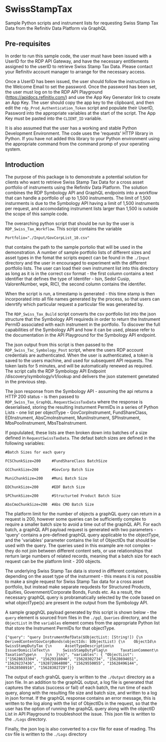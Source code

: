 # SwissStampTax
Sample Python scripts and instrument lists for requesting Swiss Stamp Tax Data from the Refinitiv Data Platform via GraphQL

## **Pre-requisites**
In order to run this sample code, the user must have been issued with a UserID for the RDP API Gateway, and have the necessary entitlements assigned to the userID to retrieve Swiss Stamp Tax Data. Please contact your Refinitiv account manager to arrange for the necessary access.

Once a UserID has been issued, the user should follow the instructions in the Welcome Email to set the password. Once the password has been set, the user must log on to the RDP API Playground (https://apidocs.refinitiv.com/) and use the App Key Generator link to create an App Key. The user should copy the app key to the clipboard, and then edit the `rdp_Prod_Authentication_Token` script and populate their UserID, Password into the appropriate variables at the start of the script. The App Key must be pasted into the `CLIENT_ID` variable.

It is also assumed that the user has a working and stable Python Development Environment. The code uses the 'requests' HTTP library in Python. If you have not added this library to your Python environment using the appropriate command from the command promp of your operating system. 

## **Introduction**
The purpose of this package is to demonstrate a potential solution for clients who want to retrieve Swiss Stamp Tax Data for a cross asset portfolio of instruments using the Refinitiv Data Platform. The solution combines the RDP Symbology API and GraphQL endpoints into a workflow that can handle a portfolio of up to 1,500 instruments. The limit of 1,500 insturments is due to the Symbology API having a limit of 1,500 instruments per request, and accomodating instrument lists larger than 1,500 is outside the scope of this sample code.

The overarching python script that should be run by the user is `RDP_Swiss_Tax_Workflow`. This script contains the variable

`Portfolio="./Input/GovCorpList_10.csv"`

that contains the path to the sample portolio that will be used in the demonstration. A number of sample portfolio lists of different sizes and asset types in the fomat the scripts expect can be found in the `./Input` directory and the user in encouraged to experiment with the different portfolio lists. The user can load their own instrument list into this directory as long as it is in the correct csv format - the first column contains a text identifier that defines the type of Identifer - Isin, Sedol Cusip, ValorenNumber, wpk, RIC), the second column contains the identifer.

When the script is run, a timestamp is generated - this time stamp is then incorporated into all file names generated by the process, so that users can idenrtify which particular request a particular file was generated by.

The `RDP_Swiss_Tax_Build` script converts the csv portfolio list into the json structure that the Symbology API requireds in order to return the Instrument PermID associated with each instrument in the portfolio. To discover the full capabilities of the Symbology API and how it can be used, please refer to the documentation in the API Playground for the Symbology API endpoint.

The json output from this script is then passed to the `RDP_Swiss_Tac_Symbology_Post` script, where the users RDP account credentials are authenticated. When the user is authenticated, a token is saved to the users machine, and used for subsequent API requests. The token lasts for 5 minutes, and will be automatically renewed as required. The script calls the RDP Symbology API Endpoint /discovery/symbology/v1/lookup and delivers the json statement genetated in the previous step. 

The json response from the Symbology API - assuming the api returns a HTTP 200 status - is then passed to `RDP_Swiss_Tax_GraphQL.RequestSwissTaxData` where the response is deserialised, storing the resulting Insturment PermIDs in a series of Python Lists - one list per objectType - GovCorpInstrument, FundShareClass, EDInstrument, AbsCmoInstrument, MuniInstrument, SPInstrument, MbsPoolInstrument, MbsTbaInstrument.

If popululated, these lists are then broken down into batches of a size defined in `RequestSwissTaxData`. The defaut batch sizes are defined in the following variables:

`#Batch Sizes for each query`

`FCSChunkSize=200     #FundShareClass BatchSize`

`GCChunkSize=200      #GovCorp Batch Size`

`MuniChunkSize=200    #Muni Batch Size`

`EDChunkSize=200      #EDF Batch Size`

`SPChunkSize=200      #Structurted Product Batch Size`

`AbsCmoChunkSize=200  #Abs CMO Batch Size`

The platform limit for the number of objects a graphQL query can return in a request is 200, however some queries can be sufficiently complex to require a smaller batch size to avoid a time out of the graphQL API. For each batch, a graphQL API payload request is generated with two parameters - 'query' contains a pre-defined graphQL query applicable to the objectType, and the 'variables' parameter contains the list of ObjectIDs that should be used with the query. The queries used in this example are not complex - they do not join between different content sets, or use relationships that rerturn large numbers of related records, meaning that a batch size for each request can be the platform limit - 200 objects.

The underlying Swiss Stamp Tax data is stored in different containers, depending on the asset type of the insturment - this means it is not possible to make a single request for Swiss Stamp Tax data for a cross asset portfolio, but instead make separate requdests for Structured Products, Equities, Government/Corporate Bonds, Funds etc. As a result, the necessary graphQL query is probramatically selected by the code based on what objectType(s) are present in the output from the Symbology API.

A sample grapghQL payload generated by this script is shown below - the `query` element is sourced from files in the `./gql_Queries` directory, and the `ObjectList` in the `variables` element comes from the appropriate Python list that store the Instrument PermIDs for that objectType.

`{"query": "query InstrumentRefData($ObjectList: [String!]) {\n  DerivedContentGovCorpBonds(objectIds: $ObjectList) {\n    ObjectId\n    SwissStampDutyTax {\n      AssetTypeDescription\n      IssuerDomicileText\n      SwissStampDutyFlag\n      TaxationComment\n      TaxationType\n    }\n  }\n}", "variables": {
       "ObjectList": ["15628633304", "15629318046", "15628302734", "15628694651", "15629237436", "192872864800", "15629550055", "15628496144", "15628508916", "15628302729"]}}`

The output of each grahQL query is written to the `./Output` directory as a json file. In an addition to the graphQL output, a log file is generated that captures the status (success or fail) of each batch, the run time of each query, along with the resulting file size and batch size, and written to a log in json format. If the graphQL response contains an error message, this is written to the log along with the list of ObjectIDs in the request, so that the user has the option of running the graphQL query along with the objectID List in API Playground to troubleshoot the issue. This json file is written to the `./Logs` directory.

Finally, the json log is also converted to a csv file for ease of reading. Ths csv file is written to the `./Logs` directory




